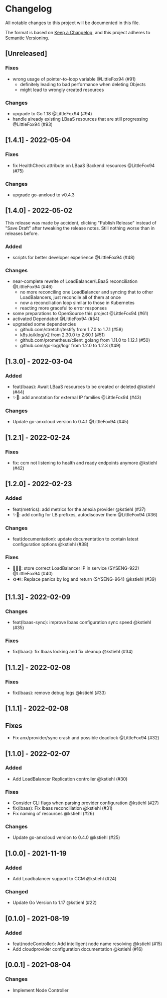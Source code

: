 # Changelog

All notable changes to this project will be documented in this file.

The format is based on [Keep a Changelog](https://keepachangelog.com/en/1.0.0/),
and this project adheres to [Semantic Versioning](https://semver.org/spec/v2.0.0.html).

## [Unreleased]

<!--
Please add your changelog entry under this comment in the correct category (Security, Fixed, Added, Changed, Deprecated, Removed - in this order).
-->

### Fixes

* wrong usage of pointer-to-loop variable @LittleFox94 (#91)
  - definitely leading to bad performance when deleting Objects
  - might lead to wrongly created resources

### Changes
* upgrade to Go 1.18 @LittleFox94 (#94)
* handle already existing LBaaS resources that are still progressing @LittleFox94 (#93)

## [1.4.1] - 2022-05-04

### Fixes
* fix HealthCheck attribute on LBaaS Backend resources @LittleFox94 (#75)

### Changes
* upgrade go-anxloud to v0.4.3


## [1.4.0] - 2022-05-02

This release was made by accident, clicking "Publish Release" instead of "Save Draft" after tweaking the release notes.
Still nothing worse than in releases before.

### Added
* scripts for better developer experience @LittleFox94 (#48)

### Changes
* near-complete rewrite of LoadBalancer/LBaaS reconciliation @LittleFox94 (#46)
  - no more reconciling one LoadBalancer and syncing that to other LoadBalancers, just reconcile all of them at once
  - now a reconciliation loop similar to those in Kubernetes
  - reacting more graceful to error responses
* some preparations to OpenSource this project @LittleFox94 (#61)
* activated Dependabot @LittleFox94 (#54)
* upgraded some dependencies
  - github.com/stretchr/testify from 1.7.0 to 1.7.1 (#58)
  - k8s.io/klog/v2 from 2.30.0 to 2.60.1 (#51)
  - github.com/prometheus/client\_golang from 1.11.0 to 1.12.1 (#50)
  - github.com/go-logr/logr from 1.2.0 to 1.2.3 (#49)


## [1.3.0] - 2022-03-04

### Added
* feat(lbaas): Await LBaaS resources to be created or deleted @kstiehl (#44)
* ✨📝: add annotation for external IP families @LittleFox94 (#43)

### Changes
* Update go-anxcloud version to 0.4.1 @LittleFox94 (#45)


## [1.2.1] - 2022-02-24

### Fixes
* fix: ccm not listening to health and ready endpoints anymore @kstiehl (#42)


## [1.2.0] - 2022-02-23

### Added
* feat(metrics): add metrics for the anexia provider @kstiehl (#37)
* ✨🎨: add config for LB prefixes, autodiscover them @LittleFox94 (#36)

### Changes
* feat(documentation): update documentation to contain latest configuration options @kstiehl (#38)

### Fixes
* 💩✨🐛: store correct LoadBalancer IP in service (SYSENG-922) @LittleFox94 (#40) 
* ♻️🔊: Replace panics by log and return (SYSENG-964) @kstiehl (#39)


## [1.1.3] - 2022-02-09

### Changes
* feat(lbaas-sync): improve lbaas configuration sync speed @kstiehl (#35)

### Fixes
* fix(lbaas): fix lbaas locking and fix cleanup @kstiehl (#34)


## [1.1.2] - 2022-02-08

### Fixes
* fix(lbaas): remove debug logs @kstiehl (#33)


## [1.1.1] - 2022-02-08

## Fixes
* Fix anx/provider/sync crash and possible deadlock @LittleFox94 (#32)


## [1.1.0] - 2022-02-07

### Added
* Add LoadBalancer Replication controller @kstiehl (#30)

### Fixes
* Consider CLI flags when parsing provider configuration @kstiehl (#27)
* fix(lbaas): Fix lbaas reconciliation @kstiehl (#31)
* Fix naming of resources @kstiehl (#26)

### Changes
* Update go-anxcloud version to 0.4.0 @kstiehl (#25)


## [1.0.0] - 2021-11-19

### Added
* Add Loadbalancer support to CCM @kstiehl (#24)

### Changed
* Update Go Version to 1.17 @kstiehl (#22)


## [0.1.0] - 2021-08-19

### Added
* feat(nodeController): Add intelligent node name resolving @kstiehl (#15)
* Add cloudprovider configuration documentation @kstiehl (#16)


## [0.0.1] - 2021-08-04

### Changes
* Implement Node Controller
